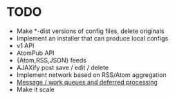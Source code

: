 # TODO

* Make *-dist versions of config files, delete originals
* Implement an installer that can produce local configs
* v1 API
* AtomPub API
* {Atom,RSS,JSON} feeds
* AJAXify post save / edit / delete
* Implement network based on RSS/Atom aggregation
* [Message / work queues and deferred processing](queues)
* Make it scale

[queues]: http://decafbad.com/blog/2008/07/04/queue-everything-and-delight-everyone
